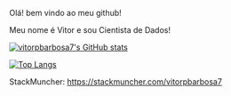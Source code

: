 Olá! bem vindo ao meu github!

Meu nome é Vitor e sou Cientista de Dados!

[![vitorpbarbosa7's GitHub stats](https://github-readme-stats.vercel.app/api?username=vitorpbarbosa7)](https://github.com/vitorpbarbosa7/github-readme-stats)

[![Top Langs](https://github-readme-stats.vercel.app/api/top-langs/?username=anuraghazra&hide=jupyternotebook)](https://github.com/anuraghazra/github-readme-stats)

StackMuncher:
https://stackmuncher.com/vitorpbarbosa7
